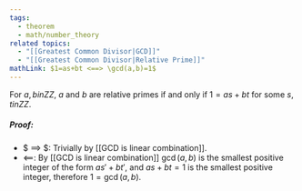 ```yaml
---
tags:
  - theorem
  - math/number_theory
related topics:
  - "[[Greatest Common Divisor|GCD]]"
  - "[[Greatest Common Divisor|Relative Prime]]"
mathLink: $1=as+bt <==> \gcd(a,b)=1$
---
```

For $a,b in ZZ$, $a$ and $b$ are relative primes if and only if $1=as+bt$ for some $s,t in ZZ$.
##### Proof:
- $ ==> $:
	Trivially by [[GCD is linear combination]].
- $\impliedby$:
	By [[GCD is linear combination]] $\gcd(a,b)$ is the smallest positive integer of the form $as' + bt'$, and $as+bt=1$ is the smallest positive integer, therefore $1=\gcd(a,b)$.